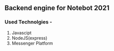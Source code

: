 ## Backend engine for Notebot 2021




### Used Technolgies - 
1. Javascipt 
2. NodeJS(express)
3. Messenger Platform
